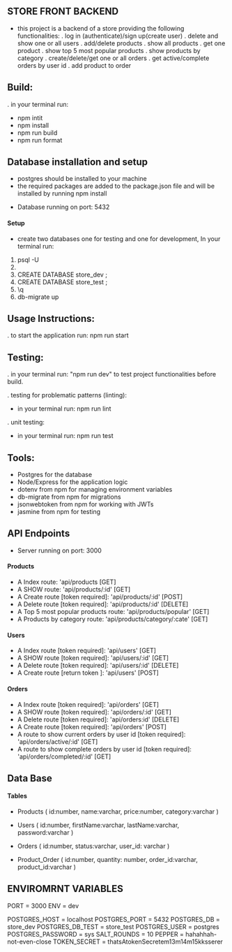 ## STORE FRONT BACKEND
- this project is a backend of a store providing the following functionalities:
. log in (authenticate)/sign up(create user)
. delete and show one or all users
. add/delete products
. show all products
. get one product
. show top 5 most popular products
. show products by category
. create/delete/get one or all orders
. get active/complete orders by user id
. add product to order

## Build:
. in your terminal run: 
- npm intit 
- npm install
- npm run build
- npm run format

## Database installation and setup
- postgres should be installed to your machine 
- the required packages are added to the package.json file and will be installed by running npm install
* Database running on port: 5432

#### Setup
- create two databases one for testing and one for development, In your terminal run:
 1. psql -U <username>
 2. <password>
 3. CREATE DATABASE store_dev ;
 4. CREATE DATABASE store_test ;
 5. \q 
 6. db-migrate up 


## Usage Instructions:
. to start the application run: npm run start

## Testing:
. in your terminal run: "npm run dev" to test project functionalities before build.

. testing for problematic patterns (linting):
- in your terminal run: npm run lint 

. unit testing:
- in your terminal run: npm run test 
    
## Tools:
- Postgres for the database
- Node/Express for the application logic
- dotenv from npm for managing environment variables
- db-migrate from npm for migrations
- jsonwebtoken from npm for working with JWTs
- jasmine from npm for testing

## API Endpoints
* Server running on port: 3000
#### Products
- A Index route: 'api/products [GET]
- A SHOW route: 'api/products/:id' [GET]
- A Create route [token required]: 'api/products/:id' [POST]
- A Delete route [token required]: 'api/products/:id' [DELETE]
- A Top 5 most popular products  route: 'api/products/popular' [GET]
- A Products by category route: 'api/products/category/:cate' [GET]


#### Users
- A Index route [token required]: 'api/users' [GET]
- A SHOW route [token required]: 'api/users/:id' [GET]
- A Delete route [token required]: 'api/users/:id' [DELETE]
- A Create route [return token ]: 'api/users' [POST]

#### Orders
- A Index route [token required]: 'api/orders' [GET]
- A SHOW route [token required]: 'api/orders/:id' [GET]
- A Delete route [token required]: 'api/orders:id' [DELETE]
- A Create route [token required]: 'api/orders' [POST]
- A route to show current orders by user id [token required]: 'api/orders/active/:id' [GET]
- A route to show complete orders by user id [token required]: 'api/orders/completed/:id' [GET]


## Data Base
#### Tables
- Products (
    id:number,
    name:varchar, 
    price:number, 
    category:varchar
    )

- Users (
    id:number, 
    firstName:varchar, 
    lastName:varchar, 
    password:varchar
    )

- Orders (
    id:number, 
    status:varchar, 
    user_id: varchar
    )

- Product_Order (
    id:number, 
    quantity: number, 
    order_id:varchar, 
    product_id:varchar
    )


## ENVIROMRNT VARIABLES

PORT = 3000
ENV = dev

POSTGRES_HOST = localhost
POSTGRES_PORT = 5432
POSTGRES_DB = store_dev
POSTGRES_DB_TEST = store_test
POSTGRES_USER = postgres
POSTGRES_PASSWORD = sys
SALT_ROUNDS = 10 
PEPPER = hahahhah-not-even-close
TOKEN_SECRET = thatsAtokenSecretem13m14m15kksserer
